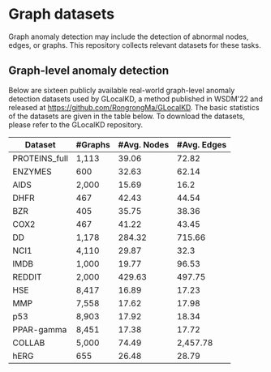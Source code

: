 # Graph datasets
Graph anomaly detection may include the detection of abnormal nodes, edges, or graphs. This repository collects relevant datasets for these tasks.

## Graph-level anomaly detection
Below are sixteen publicly available real-world graph-level anomaly detection datasets used by GLocalKD, a method published in WSDM'22 and released at https://github.com/RongrongMa/GLocalKD. The basic 
statistics of the datasets are given in the table below. To download the datasets, please refer to the GLocalKD repository.

Dataset| #Graphs|#Avg. Nodes|#Avg. Edges
------------ |------------ | ------------- |------------ 
PROTEINS_full|1,113|39.06|72.82
ENZYMES|600|32.63|62.14
AIDS|2,000|15.69|16.2
DHFR|467|42.43|44.54
BZR|405|35.75|38.36
COX2|467|41.22|43.45
DD|1,178|284.32|715.66
NCI1|4,110|29.87|32.3
IMDB|1,000|19.77|96.53
REDDIT|2,000|429.63|497.75
HSE|8,417|16.89|17.23
MMP|7,558|17.62|17.98
p53|8,903|17.92|18.34
PPAR-gamma|8,451|17.38|17.72
COLLAB|5,000|74.49|2,457.78
hERG|655|26.48|28.79
